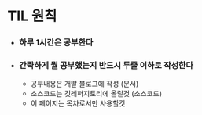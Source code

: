 # TIL 원칙

* ### 하루 1시간은 공부한다 
* ### 간략하게 뭘 공부했는지 반드시 두줄 이하로 작성한다
  * 공부내용은 개발 블로그에 작성 (문서)
  * 소스코드는 깃레퍼지토리에 올릴것 (소스코드)
  * 이 페이지는 목차로서만 사용할것
